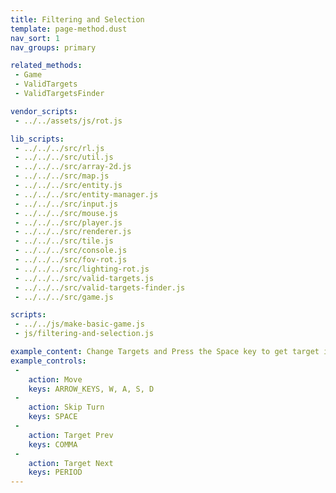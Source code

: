 ```yaml
---
title: Filtering and Selection
template: page-method.dust
nav_sort: 1
nav_groups: primary

related_methods:
 - Game
 - ValidTargets
 - ValidTargetsFinder

vendor_scripts:
 - ../../assets/js/rot.js

lib_scripts:
 - ../../../src/rl.js
 - ../../../src/util.js
 - ../../../src/array-2d.js
 - ../../../src/map.js
 - ../../../src/entity.js
 - ../../../src/entity-manager.js
 - ../../../src/input.js
 - ../../../src/mouse.js
 - ../../../src/player.js
 - ../../../src/renderer.js
 - ../../../src/tile.js
 - ../../../src/console.js
 - ../../../src/fov-rot.js
 - ../../../src/lighting-rot.js
 - ../../../src/valid-targets.js
 - ../../../src/valid-targets-finder.js
 - ../../../src/game.js

scripts:
 - ../../js/make-basic-game.js
 - js/filtering-and-selection.js

example_content: Change Targets and Press the Space key to get target info. Note that one of the zombies is not a valid target (see code).
example_controls:
 -
    action: Move
    keys: ARROW_KEYS, W, A, S, D
 -
    action: Skip Turn
    keys: SPACE
 -
    action: Target Prev
    keys: COMMA
 -
    action: Target Next
    keys: PERIOD
---
```


<div id="example-container" class="game-container"></div>
<div id="example-console-container" class="game-container"></div>